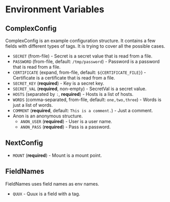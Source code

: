 # Environment Variables

## ComplexConfig

ComplexConfig is an example configuration structure.
It contains a few fields with different types of tags.
It is trying to cover all the possible cases.

 - `SECRET` (from-file) - Secret is a secret value that is read from a file.
 - `PASSWORD` (from-file, default: `/tmp/password`) - Password is a password that is read from a file.
 - `CERTIFICATE` (expand, from-file, default: `${CERTIFICATE_FILE}`) - Certificate is a certificate that is read from a file.
 - `SECRET_KEY` (**required**) - Key is a secret key.
 - `SECRET_VAL` (**required**, non-empty) - SecretVal is a secret value.
 - `HOSTS` (separated by `:`, **required**) - Hosts is a list of hosts.
 - `WORDS` (comma-separated, from-file, default: `one,two,three`) - Words is just a list of words.
 - `COMMENT` (**required**, default: `This is a comment.`) - Just a comment.
 - Anon is an anonymous structure.
   - `ANON_USER` (**required**) - User is a user name.
   - `ANON_PASS` (**required**) - Pass is a password.

## NextConfig

 - `MOUNT` (**required**) - Mount is a mount point.

## FieldNames

FieldNames uses field names as env names.

 - `QUUX` - Quux is a field with a tag.


